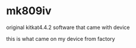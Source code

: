 # mk809iv
original kitkat4.4.2 software that came with device

this is what came on my device from factory
